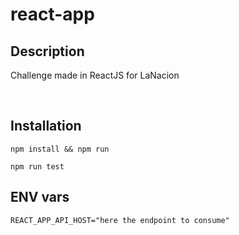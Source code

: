 # react-app

## Description

Challenge made in ReactJS for LaNacion

</br>

## Installation

```
npm install && npm run
```

```
npm run test
```

## ENV vars

```
REACT_APP_API_HOST="here the endpoint to consume"
```

